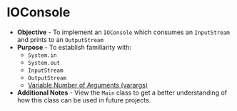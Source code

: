 # IOConsole
* **Objective** - To implement an `IOConsole` which consumes an `InputStream` and prints to an `OutputStream`
* **Purpose** - To establish familiarity with:
	* `System.in`
	* `System.out`
	* `InputStream`
	* `OutputStream`
	* [Variable Number of Arguments (varargs)](https://www.geeksforgeeks.org/variable-arguments-varargs-in-java/)
* **Additional Notes** - View the `Main` class to get a better understanding of how this class can be used in future projects.
